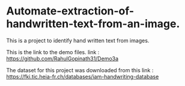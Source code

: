 # Automate-extraction-of-handwritten-text-from-an-image.
This is a project to identify hand written text from images.

This is the link to the demo files.
link : https://github.com/RahulGopinath31/Demo3a


The dataset for this project was downloaded from this link : https://fki.tic.heia-fr.ch/databases/iam-handwriting-database
